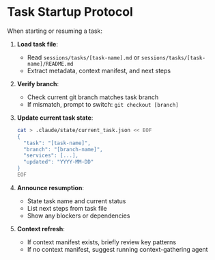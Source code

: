 # Task Startup Protocol

When starting or resuming a task:

1. **Load task file**:
   - Read `sessions/tasks/[task-name].md` or `sessions/tasks/[task-name]/README.md`
   - Extract metadata, context manifest, and next steps

2. **Verify branch**:
   - Check current git branch matches task branch
   - If mismatch, prompt to switch: `git checkout [branch]`

3. **Update current task state**:
   ```bash
   cat > .claude/state/current_task.json << EOF
   {
     "task": "[task-name]",
     "branch": "[branch-name]",
     "services": [...],
     "updated": "YYYY-MM-DD"
   }
   EOF
   ```

4. **Announce resumption**:
   - State task name and current status
   - List next steps from task file
   - Show any blockers or dependencies

5. **Context refresh**:
   - If context manifest exists, briefly review key patterns
   - If no context manifest, suggest running context-gathering agent